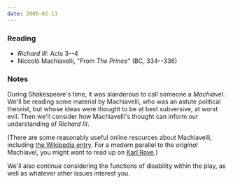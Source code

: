 ```yaml
---
date: 2006-02-13
---
```


### Reading

* <cite>Richard III</cite>: Acts 3--4
* Niccolò Machiavelli, "From <cite>The Prince</cite>" (BC, 334--336)

### Notes

During Shakespeare's time, it was slanderous to call someone a *Machiavel*. We'll be reading some material by Machiavelli, who was an astute political theorist, but whose ideas were thought to be at best subversive, at worst evil. Then we'll consider how Machiavelli's thought can inform our understanding of <cite>Richard III</cite>.

(There are some reasonably useful online resources about Machiavelli, including [the Wikipedia entry](https://en.wikipedia.org/wiki/Machiavelli). For a modern parallel to the *original* Machiavel, you might want to read up on [Karl Rove](https://en.wikipedia.org/wiki/Turd_Blossom).)

We'll also continue considering the functions of disability within the play, as well as whatever other issues interest you.

